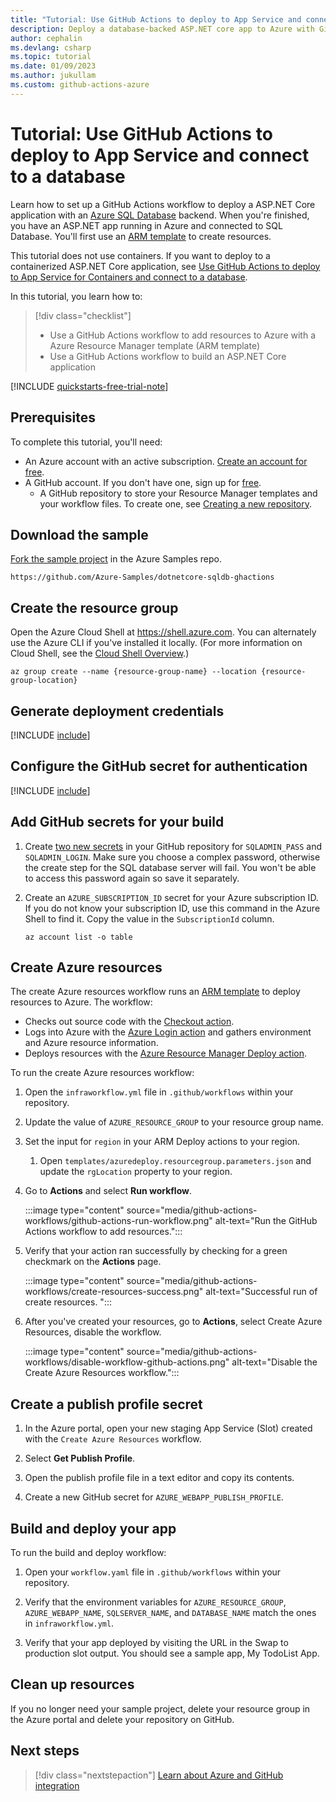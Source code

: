 ```yaml
---
title: "Tutorial: Use GitHub Actions to deploy to App Service and connect to a database"
description: Deploy a database-backed ASP.NET core app to Azure with GitHub Actions
author: cephalin
ms.devlang: csharp
ms.topic: tutorial
ms.date: 01/09/2023
ms.author: jukullam
ms.custom: github-actions-azure
---
```


# Tutorial: Use GitHub Actions to deploy to App Service and connect to a database

Learn how to set up a GitHub Actions workflow to deploy a ASP.NET Core application with an [Azure SQL Database](/azure/azure-sql/database/sql-database-paas-overview) backend. When you're finished, you have an ASP.NET app running in Azure and connected to SQL Database. You'll first use an [ARM template](../azure-resource-manager/templates/overview.md) to create resources.

This tutorial does not use containers. If you want to deploy to a containerized ASP.NET Core application, see [Use GitHub Actions to deploy to App Service for Containers and connect to a database](app-service-sql-github-actions.md).

In this tutorial, you learn how to:

> [!div class="checklist"]
>
> - Use a GitHub Actions workflow to add resources to Azure with a Azure Resource Manager template (ARM template)
> - Use a GitHub Actions workflow to build an ASP.NET Core application

[!INCLUDE [quickstarts-free-trial-note](../../includes/quickstarts-free-trial-note.md)]

## Prerequisites

To complete this tutorial, you'll need:

- An Azure account with an active subscription. [Create an account for free](https://azure.microsoft.com/free/?WT.mc_id=A261C142F).
- A GitHub account. If you don't have one, sign up for [free](https://github.com/join).
  - A GitHub repository to store your Resource Manager templates and your workflow files. To create one, see [Creating a new repository](https://docs.github.com/en/github/creating-cloning-and-archiving-repositories/creating-a-new-repository).

## Download the sample

[Fork the sample project](https://github.com/Azure-Samples/dotnetcore-sqldb-ghactions) in the Azure Samples repo.

```
https://github.com/Azure-Samples/dotnetcore-sqldb-ghactions
```

## Create the resource group

Open the Azure Cloud Shell at https://shell.azure.com. You can alternately use the Azure CLI if you've installed it locally. (For more information on Cloud Shell, see the [Cloud Shell Overview](../cloud-shell/overview.md).)

```azurecli-interactive
az group create --name {resource-group-name} --location {resource-group-location}
```

## Generate deployment credentials

[!INCLUDE [include](~/reusable-content/github-actions/generate-openid-credentials.md)]

## Configure the GitHub secret for authentication

[!INCLUDE [include](~/reusable-content/github-actions/create-secrets-openid-only.md)]

## Add GitHub secrets for your build

1. Create [two new secrets](https://docs.github.com/en/actions/reference/encrypted-secrets#creating-encrypted-secrets-for-a-repository) in your GitHub repository for `SQLADMIN_PASS` and `SQLADMIN_LOGIN`. Make sure you choose a complex password, otherwise the create step for the SQL database server will fail. You won't be able to access this password again so save it separately.

2. Create an `AZURE_SUBSCRIPTION_ID` secret for your Azure subscription ID. If you do not know your subscription ID, use this command in the Azure Shell to find it. Copy the value in the `SubscriptionId` column.
    ```azurecliu
    az account list -o table
    ```
 
## Create Azure resources

The create Azure resources workflow runs an [ARM template](../azure-resource-manager/templates/overview.md) to deploy resources to Azure. The workflow:

- Checks out source code with the [Checkout action](https://github.com/marketplace/actions/checkout).
- Logs into Azure with the [Azure Login action](https://github.com/marketplace/actions/azure-login) and gathers environment and Azure resource information.
- Deploys resources with the [Azure Resource Manager Deploy action](https://github.com/marketplace/actions/deploy-azure-resource-manager-arm-template).

To run the create Azure resources workflow:

1. Open the `infraworkflow.yml` file in `.github/workflows` within your repository.

1. Update the value of `AZURE_RESOURCE_GROUP` to your resource group name.

1. Set the input for `region` in your ARM Deploy actions to your region. 
    1. Open `templates/azuredeploy.resourcegroup.parameters.json` and update the `rgLocation` property to your region.
 
1. Go to **Actions** and select **Run workflow**.

   :::image type="content" source="media/github-actions-workflows/github-actions-run-workflow.png" alt-text="Run the GitHub Actions workflow to add resources.":::

1. Verify that your action ran successfully by checking for a green checkmark on the **Actions** page.

   :::image type="content" source="media/github-actions-workflows/create-resources-success.png" alt-text="Successful run of create resources. ":::

1. After you've created your resources, go to **Actions**, select Create Azure Resources, disable the workflow. 
 
    :::image type="content" source="media/github-actions-workflows/disable-workflow-github-actions.png" alt-text="Disable the Create Azure Resources workflow.":::

## Create a publish profile secret

1. In the Azure portal, open your new staging App Service (Slot) created with the `Create Azure Resources` workflow.

1. Select **Get Publish Profile**.

1. Open the publish profile file in a text editor and copy its contents. 

1. Create a new GitHub secret for `AZURE_WEBAPP_PUBLISH_PROFILE`. 

## Build and deploy your app

To run the build and deploy workflow:

1. Open your `workflow.yaml` file in `.github/workflows` within your repository.

1. Verify that the environment variables for `AZURE_RESOURCE_GROUP`, `AZURE_WEBAPP_NAME`, `SQLSERVER_NAME`, and `DATABASE_NAME` match the ones in `infraworkflow.yml`.

1. Verify that your app deployed by visiting the URL in the Swap to production slot output. You should see a sample app, My TodoList App. 
 
## Clean up resources

If you no longer need your sample project, delete your resource group in the Azure portal and delete your repository on GitHub. 

## Next steps

> [!div class="nextstepaction"]
> [Learn about Azure and GitHub integration](/azure/developer/github/)